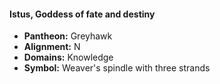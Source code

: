 #### Istus, Goddess of fate and destiny
- **Pantheon:** Greyhawk
- **Alignment:** N
- **Domains:** Knowledge
- **Symbol:** Weaver's spindle with three strands